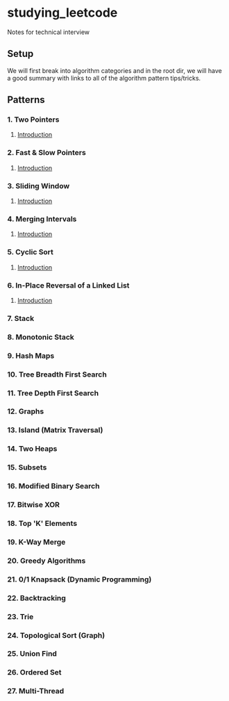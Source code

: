 # studying_leetcode
Notes for technical interview

## Setup
We will first break into algorithm categories and in the root dir, we will have a good summary with links to all of the algorithm pattern tips/tricks.

## Patterns

### 1. Two Pointers
1. [Introduction](two-pointers/two-pointers.md)

### 2. Fast & Slow Pointers
1. [Introduction](fast-slow-pointers/fast-slow-pointers.md)

### 3. Sliding Window
1. [Introduction](sliding-window/sliding-window.md)

### 4. Merging Intervals
1. [Introduction](merging-intervals/merging-intervals.md)

### 5. Cyclic Sort
1. [Introduction](cyclic-sort/cyclic-sort.md)

### 6. In-Place Reversal of a Linked List
1. [Introduction](inplace-reversal-linked-list/inplace-reversal-linkedlist.md)

### 7. Stack

### 8. Monotonic Stack

### 9. Hash Maps

### 10. Tree Breadth First Search

### 11. Tree Depth First Search

### 12. Graphs

### 13. Island (Matrix Traversal)

### 14. Two Heaps

### 15. Subsets

### 16. Modified Binary Search

### 17. Bitwise XOR

### 18. Top 'K' Elements

### 19. K-Way Merge

### 20. Greedy Algorithms

### 21. 0/1 Knapsack (Dynamic Programming)

### 22. Backtracking

### 23. Trie

### 24. Topological Sort (Graph)

### 25. Union Find

### 26. Ordered Set

### 27. Multi-Thread